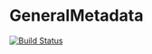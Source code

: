# GeneralMetadata

[![Build Status](https://github.com/mbauman/GeneralMetadata.jl/actions/workflows/CI.yml/badge.svg?branch=main)](https://github.com/mbauman/GeneralMetadata.jl/actions/workflows/CI.yml?query=branch%3Amain)
